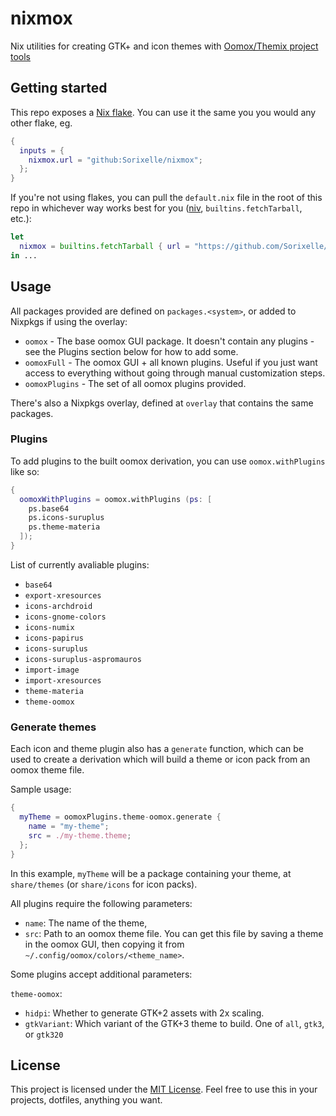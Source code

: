 # nixmox

Nix utilities for creating GTK+ and icon themes with [Oomox/Themix project tools](https://github.com/themix-project/oomox)

## Getting started

This repo exposes a [Nix flake](https://nixos.wiki/wiki/Flakes). You can use it the same you you would any other flake, eg.

``` nix
{
  inputs = {
    nixmox.url = "github:Sorixelle/nixmox";
  };
}
```

If you're not using flakes, you can pull the `default.nix` file in the root of this repo in whichever way works best for you ([niv](https://github.com/nmattia/niv), `builtins.fetchTarball`, etc.):

``` nix
let
  nixmox = builtins.fetchTarball { url = "https://github.com/Sorixelle/nixmox/archive/<commit_hash>.tar.gz"; };
in ...
```

## Usage

All packages provided are defined on `packages.<system>`, or added to Nixpkgs if using the overlay:

- `oomox` - The base oomox GUI package. It doesn't contain any plugins - see the Plugins section below for how to add some.
- `oomoxFull` - The oomox GUI + all known plugins. Useful if you just want access to everything without going through manual customization steps.
- `oomoxPlugins` - The set of all oomox plugins provided.

There's also a Nixpkgs overlay, defined at `overlay` that contains the same packages.

### Plugins

To add plugins to the built oomox derivation, you can use `oomox.withPlugins` like so:

``` nix
{
  oomoxWithPlugins = oomox.withPlugins (ps: [
    ps.base64
    ps.icons-suruplus
    ps.theme-materia
  ]);
}
```

List of currently avaliable plugins:

- `base64`
- `export-xresources`
- `icons-archdroid`
- `icons-gnome-colors`
- `icons-numix`
- `icons-papirus`
- `icons-suruplus`
- `icons-suruplus-aspromauros`
- `import-image`
- `import-xresources`
- `theme-materia`
- `theme-oomox`

### Generate themes

Each icon and theme plugin also has a `generate` function, which can be used to create a derivation which will build a theme or icon pack from an oomox theme file.

Sample usage:

``` nix
{
  myTheme = oomoxPlugins.theme-oomox.generate {
    name = "my-theme";
    src = ./my-theme.theme;
  };
}
```

In this example, `myTheme` will be a package containing your theme, at `share/themes` (or `share/icons` for icon packs).

All plugins require the following parameters:

- `name`: The name of the theme,
- `src`: Path to an oomox theme file. You can get this file by saving a theme in the oomox GUI, then copying it from `~/.config/oomox/colors/<theme_name>`.

Some plugins accept additional parameters:

`theme-oomox`:

- `hidpi`: Whether to generate GTK+2 assets with 2x scaling.
- `gtkVariant`: Which variant of the GTK+3 theme to build. One of `all`, `gtk3`, or `gtk320`

## License

This project is licensed under the [MIT License](https://github.com/Sorixelle/nixmox/blob/master/LICENSE). Feel free to use this in your projects, dotfiles, anything you want.

